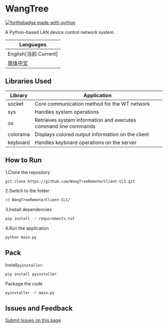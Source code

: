 # WangTree

[![forthebadge made-with-python](http://ForTheBadge.com/images/badges/made-with-python.svg)](https://www.python.org/)  

A Python-based LAN device control network system.

|Languages|
|-----|
|English[当前 Current]|
|[简体中文](https://github.com/WangTreeRemote/Client-CLI/blob/main/README_zh-cn.md)|

## Libraries Used

| Library | Application |
|---------|-------------|
| socket | Core communication method for the WT network |
| sys | Handles system operations |
| os | Retrieves system information and executes command line commands |
| colorama | Displays colored output information on the client |
| keyboard | Handles keyboard operations on the server |

## How to Run

1.Clone the repository  
```bash
git clone https://github.com/WangTreeRemote/Client-CLI.git
```
2.Switch to the folder
```bash
cd WangTreeRemote/Client-CLI/
```
3.Install dependencies
```bash
pip install -r requirements.txt
```
4.Run the application
```bash
python main.py
```

## Pack
Install`pyinstaller`:
```bash
pip install pyinstaller
```
Package the code
```bash
pyinstaller -F main.py
```

## Issues and Feedback
[Submit Issues on this page](https://github.com/WangTreeRemote/Client-CLI/issues)
